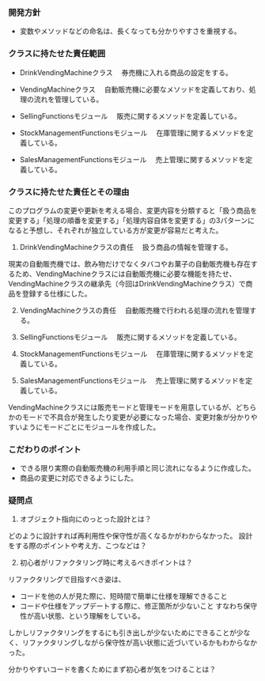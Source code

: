 ### 開発方針
- 変数やメソッドなどの命名は、長くなっても分かりやすさを重視する。

### クラスに持たせた責任範囲
- DrinkVendingMachineクラス
　券売機に入れる商品の設定をする。

- VendingMachineクラス
　自動販売機に必要なメソッドを定義しており、処理の流れを管理している。

- SellingFunctionsモジュール
　販売に関するメソッドを定義している。

- StockManagementFunctionsモジュール
　在庫管理に関するメソッドを定義している。

- SalesManagementFunctionsモジュール
　売上管理に関するメソッドを定義している。

### クラスに持たせた責任とその理由
このプログラムの変更や更新を考える場合、変更内容を分類すると「扱う商品を変更する」「処理の順番を変更する」「処理内容自体を変更する」の3パターンになると予想し、それぞれが独立している方が変更が容易だと考えた。

1. DrinkVendingMachineクラスの責任
　扱う商品の情報を管理する。

現実の自動販売機では、飲み物だけでなくタバコやお菓子の自動販売機も存在するため、VendingMachineクラスには自動販売機に必要な機能を持たせ、VendingMachineクラスの継承先（今回はDrinkVendingMachineクラス）で商品を登録する仕様にした。

2. VendingMachineクラスの責任
　自動販売機で行われる処理の流れを管理する。

3. SellingFunctionsモジュール
　販売に関するメソッドを定義している。

4. StockManagementFunctionsモジュール
　在庫管理に関するメソッドを定義している。

5. SalesManagementFunctionsモジュール
　売上管理に関するメソッドを定義している。

VendingMachineクラスには販売モードと管理モードを用意しているが、どちらかのモードで不具合が発生したり変更が必要になった場合、変更対象が分かりやすいようにモードごとにモジュールを作成した。


### こだわりのポイント
- できる限り実際の自動販売機の利用手順と同じ流れになるように作成した。
- 商品の変更に対応できるようにした。


### 疑問点
1. オブジェクト指向にのっとった設計とは？

どのように設計すれば再利用性や保守性が高くなるかがわからなかった。
設計をする際のポイントや考え方、こつなどは？

2. 初心者がリファクタリング時に考えるべきポイントは？

リファクタリングで目指すべき姿は、
- コードを他の人が見た際に、短時間で簡単に仕様を理解できること
- コードや仕様をアップデートする際に、修正箇所が少ないこと
すなわち保守性が高い状態、という理解をしている。

しかしリファクタリングをするにも引き出しが少ないためにできることが少なく、リファクタリングしながら保守性が高い状態に近づいているかもわからなかった。

分かりやすいコードを書くためにまず初心者が気をつけることは？
